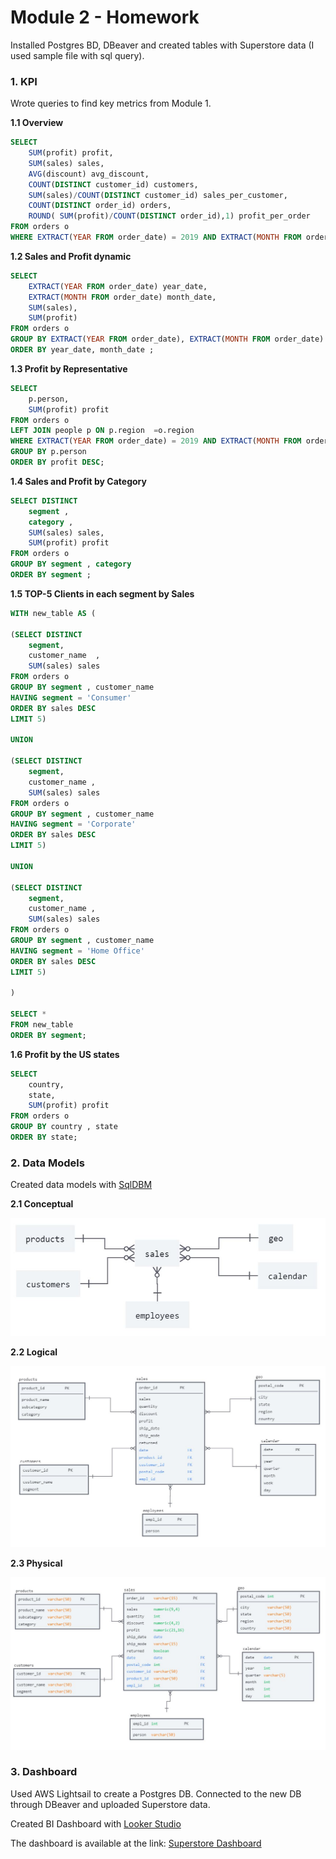 # Module 2 - Homework

Installed Postgres BD, DBeaver and created tables with Superstore data (I used sample file with sql query).

### 1. KPI

Wrote queries to find key metrics from Module 1.

**1.1 Overview**

```sql
SELECT
	SUM(profit) profit,
	SUM(sales) sales,
	AVG(discount) avg_discount,
	COUNT(DISTINCT customer_id) customers,
	SUM(sales)/COUNT(DISTINCT customer_id) sales_per_customer,
	COUNT(DISTINCT order_id) orders,
	ROUND( SUM(profit)/COUNT(DISTINCT order_id),1) profit_per_order
FROM orders o
WHERE EXTRACT(YEAR FROM order_date) = 2019 AND EXTRACT(MONTH FROM order_date) = 9;
```

**1.2 Sales and Profit dynamic**

```sql
SELECT
	EXTRACT(YEAR FROM order_date) year_date,
	EXTRACT(MONTH FROM order_date) month_date,
	SUM(sales),
	SUM(profit)
FROM orders o 
GROUP BY EXTRACT(YEAR FROM order_date), EXTRACT(MONTH FROM order_date)
ORDER BY year_date, month_date ;
```

**1.3 Profit by Representative**

```sql
SELECT 
	p.person,
	SUM(profit) profit
FROM orders o 
LEFT JOIN people p ON p.region  =o.region
WHERE EXTRACT(YEAR FROM order_date) = 2019 AND EXTRACT(MONTH FROM order_date) = 9
GROUP BY p.person
ORDER BY profit DESC;
```

**1.4 Sales and Profit by Category**

```sql
SELECT DISTINCT 
	segment ,
	category ,
	SUM(sales) sales,
	SUM(profit) profit
FROM orders o
GROUP BY segment , category  
ORDER BY segment ; 
```

**1.5 TOP-5 Clients in each segment by Sales**

```sql
WITH new_table AS (

(SELECT DISTINCT 
	segment,
	customer_name  ,
	SUM(sales) sales
FROM orders o
GROUP BY segment , customer_name  
HAVING segment = 'Consumer'
ORDER BY sales DESC
LIMIT 5)

UNION 

(SELECT DISTINCT 
	segment,
	customer_name ,
	SUM(sales) sales
FROM orders o
GROUP BY segment , customer_name  
HAVING segment = 'Corporate'
ORDER BY sales DESC
LIMIT 5)

UNION

(SELECT DISTINCT 
	segment,
	customer_name ,
	SUM(sales) sales
FROM orders o
GROUP BY segment , customer_name  
HAVING segment = 'Home Office'
ORDER BY sales DESC
LIMIT 5)

)

SELECT *
FROM new_table
ORDER BY segment;
```
**1.6 Profit by the US states**

```sql
SELECT 
	country,
	state,
	SUM(profit) profit 
FROM orders o
GROUP BY country , state 
ORDER BY state;
```

### 2. Data Models

Created data models with [SqlDBM](https://sqldbm.com/)

**2.1 Conceptual**

![Conceptual](https://github.com/nikita-volynets/Data-learn-homework/blob/532bc3ab4cf8d282f458f6e22a18b4056c24cfa5/Module%202/Images/model_conceptual.JPG)

**2.2 Logical**

![Logical](https://github.com/nikita-volynets/Data-learn-homework/blob/532bc3ab4cf8d282f458f6e22a18b4056c24cfa5/Module%202/Images/model_logical.JPG)

**2.3 Physical**

![Physical](https://github.com/nikita-volynets/Data-learn-homework/blob/ead24abfb82418a927f4e1d941251059b505d9c9/Module%202/Images/model_physical.JPG)

### 3. Dashboard

Used AWS Lightsail to create a Postgres DB. Connected to the new DB through DBeaver and uploaded Superstore data.

Created BI Dashboard with [Looker Studio](https://lookerstudio.google.com/)

The dashboard is available at the link: [Superstore Dashboard](https://lookerstudio.google.com/s/mbNfnwsRMjc)






